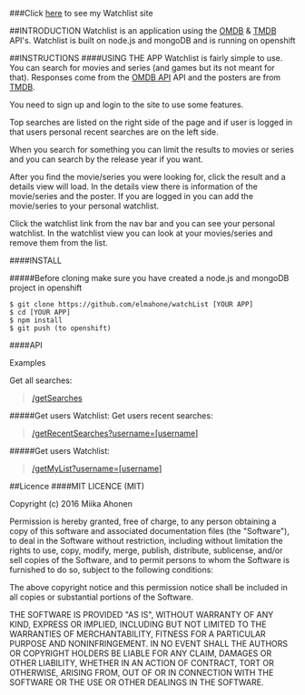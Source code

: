 ###Click [here](http://watchlist-miikanode.rhcloud.com/index.html) to see my Watchlist site

##INTRODUCTION
Watchlist is an application using the [OMDB](http://www.omdbapi.com/) & [TMDB](https://www.themoviedb.org/documentation/api) API's.
Watchlist is built on node.js and mongoDB and is running on openshift

##INSTRUCTIONS
####USING THE APP
Watchlist is fairly simple to use. You can search for movies and series (and games but its not meant for that). Responses come from the [OMDB API](http://www.omdbapi.com/) API and the posters are from [TMDB](https://www.themoviedb.org/documentation/api).

You need to sign up and login to the site to use some features.

Top searches are listed on the right side of the page and if user is logged in that users personal recent searches are on the left side.

When you search for something you can limit the results to movies or series and you can search by the release year if you want.

After you find the movie/series you were looking for, click the result and a details view will load. In the details view there is information of the movie/series and the poster. If you are logged in you can add the movie/series to your personal watchlist.

Click the watchlist link from the nav bar and you can see your personal watchlist. In the watchlist view you can look at your movies/series and remove them from the list.


####INSTALL

#####Before cloning make sure you have created a node.js and mongoDB project in openshift


```
$ git clone https://github.com/elmahone/watchList [YOUR APP]
$ cd [YOUR APP]
$ npm install
$ git push (to openshift)

```

####API

Examples

Get all searches:
> [/getSearches](http://watchlist-miikanode.rhcloud.com/getSearches)

#####Get users Watchlist:
Get users recent searches:
> [/getRecentSearches?username=[username]](http://watchlist-miikanode.rhcloud.com/getRecentSearches?username=test)

#####Get users Watchlist:
> [/getMyList?username=[username]](http://watchlist-miikanode.rhcloud.com/getMyList?username=test)


##Licence
####MIT LICENCE (MIT)

Copyright (c) 2016 Miika Ahonen

Permission is hereby granted, free of charge, to any person obtaining a copy of this software and associated documentation files (the "Software"), to deal in the Software without restriction, including without limitation the rights to use, copy, modify, merge, publish, distribute, sublicense, and/or sell copies of the Software, and to permit persons to whom the Software is furnished to do so, subject to the following conditions:

The above copyright notice and this permission notice shall be included in all copies or substantial portions of the Software.

THE SOFTWARE IS PROVIDED "AS IS", WITHOUT WARRANTY OF ANY KIND, EXPRESS OR IMPLIED, INCLUDING BUT NOT LIMITED TO THE WARRANTIES OF MERCHANTABILITY, FITNESS FOR A PARTICULAR PURPOSE AND NONINFRINGEMENT. IN NO EVENT SHALL THE AUTHORS OR COPYRIGHT HOLDERS BE LIABLE FOR ANY CLAIM, DAMAGES OR OTHER LIABILITY, WHETHER IN AN ACTION OF CONTRACT, TORT OR OTHERWISE, ARISING FROM, OUT OF OR IN CONNECTION WITH THE SOFTWARE OR THE USE OR OTHER DEALINGS IN THE SOFTWARE.
